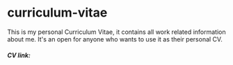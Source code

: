 # curriculum-vitae
This is my personal Curriculum Vitae, it contains all work related information about me. It's an open for anyone who wants to use it as their personal CV.

##### CV link: 
